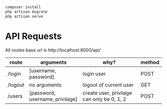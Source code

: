 ```sh
composer install
php artisan migrate
php artisan serve
```

# API Requests

All routes base url is http://localhost:8000/api/

|route|arguments|why?|method|
|---|---|---|---|
|/login|[username, password]|login user| POST |
|/logout|no arguments| logout of current user|GET|
|/users| [password, username, privilage] | create user, privilage can only be 0, 1, 2 | POST|

